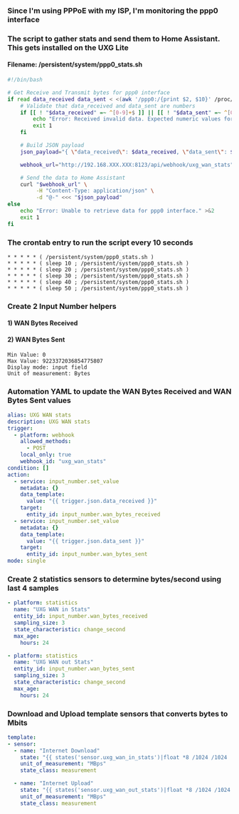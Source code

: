 
### Since I'm using PPPoE with my ISP, I'm monitoring the ppp0 interface

### The script to gather stats and send them to Home Assistant. This gets installed on the UXG Lite 

#### Filename: /persistent/system/ppp0_stats.sh
```bash
#!/bin/bash

# Get Receive and Transmit bytes for ppp0 interface
if read data_received data_sent < <(awk '/ppp0:/{print $2, $10}' /proc/net/dev); then
    # Validate that data_received and data_sent are numbers
    if [[ ! "$data_received" =~ ^[0-9]+$ ]] || [[ ! "$data_sent" =~ ^[0-9]+$ ]]; then
        echo "Error: Received invalid data. Expected numeric values for data_received and data_sent." >&2
        exit 1
    fi

    # Build JSON payload
    json_payload="{ \"data_received\": $data_received, \"data_sent\": $data_sent }"

    webhook_url="http://192.168.XXX.XXX:8123/api/webhook/uxg_wan_stats"

    # Send the data to Home Assistant
    curl "$webhook_url" \
         -H "Content-Type: application/json" \
         -d "@-" <<< "$json_payload"
else
    echo "Error: Unable to retrieve data for ppp0 interface." >&2
    exit 1
fi
```

### The crontab entry to run the script every 10 seconds
```
* * * * * ( /persistent/system/ppp0_stats.sh )
* * * * * ( sleep 10 ; /persistent/system/ppp0_stats.sh )
* * * * * ( sleep 20 ; /persistent/system/ppp0_stats.sh )
* * * * * ( sleep 30 ; /persistent/system/ppp0_stats.sh )
* * * * * ( sleep 40 ; /persistent/system/ppp0_stats.sh )
* * * * * ( sleep 50 ; /persistent/system/ppp0_stats.sh )
```
### Create 2 Input Number helpers
#### 1) WAN Bytes Received
#### 2) WAN Bytes Sent
```
Min Value: 0
Max Value: 9223372036854775807
Display mode: input field
Unit of measurement: Bytes
```

### Automation YAML to update the WAN Bytes Received and WAN Bytes Sent values
```yaml
alias: UXG WAN stats
description: UXG WAN stats
trigger:
  - platform: webhook
    allowed_methods:
      - POST
    local_only: true
    webhook_id: "uxg_wan_stats"
condition: []
action:
  - service: input_number.set_value
    metadata: {}
    data_template:
      value: "{{ trigger.json.data_received }}"
    target:
      entity_id: input_number.wan_bytes_received
  - service: input_number.set_value
    metadata: {}
    data_template:
      value: "{{ trigger.json.data_sent }}"
    target:
      entity_id: input_number.wan_bytes_sent
mode: single
```

### Create 2 statistics sensors to determine bytes/second using last 4 samples
```yaml
- platform: statistics
  name: "UXG WAN in Stats"
  entity_id: input_number.wan_bytes_received
  sampling_size: 3
  state_characteristic: change_second
  max_age:
    hours: 24

- platform: statistics
  name: "UXG WAN out Stats"
  entity_id: input_number.wan_bytes_sent
  sampling_size: 3
  state_characteristic: change_second
  max_age:
    hours: 24
```

### Download and Upload template sensors that converts bytes to Mbits
```yaml
template:
- sensor:
  - name: "Internet Download"
    state: "{{ states('sensor.uxg_wan_in_stats')|float *8 /1024 /1024 |round(2) }}"
    unit_of_measurement: "MBps"
    state_class: measurement

  - name: "Internet Upload"
    state: "{{ states('sensor.uxg_wan_out_stats')|float *8 /1024 /1024 |round(2) }}"
    unit_of_measurement: "MBps"
    state_class: measurement
```
